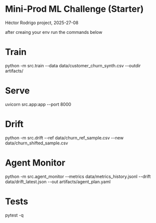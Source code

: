 # Mini-Prod ML Challenge (Starter)

Héctor Rodrigo project, 2025-27-08

after creaing your env run the commands below

# Train
python -m src.train --data data/customer_churn_synth.csv --outdir artifacts/

# Serve
uvicorn src.app:app --port 8000

# Drift
python -m src.drift --ref data/churn_ref_sample.csv --new data/churn_shifted_sample.csv

# Agent Monitor
python -m src.agent_monitor --metrics data/metrics_history.jsonl --drift data/drift_latest.json --out artifacts/agent_plan.yaml

# Tests
pytest -q

